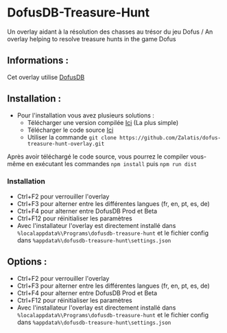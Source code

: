 # DofusDB-Treasure-Hunt
Un overlay aidant à la résolution des chasses au trésor du jeu Dofus / An overlay helping to resolve treasure hunts in the game Dofus

## Informations :
Cet overlay utilise [DofusDB](https://dofusdb.fr/fr/tools/treasure-hunt)

## Installation : 
- Pour l'installation vous avez plusieurs solutions :
  - Télécharger une version compilée [Ici](https://zalati.fr/download/DofusDB-Treasure-Hunt.exe) (La plus simple)
  - Télécharger le code source [Ici](https://github.com/Zalatis/dofus-treasure-hunt-overlay/archive/refs/heads/main.zip)
  - Utiliser la commande `git clone https://github.com/Zalatis/dofus-treasure-hunt-overlay.git`

Après avoir téléchargé le code source, vous pourrez le compiler vous-même en exécutant les commandes `npm install` puis `npm run dist`

### Installation
- Ctrl+F2 pour verrouiller l'overlay
- Ctrl+F3 pour alterner entre les différentes langues (fr, en, pt, es, de)
- Ctrl+F4 pour alterner entre DofusDB Prod et Beta
- Ctrl+F12 pour réinitialiser les paramètres
- Avec l'installateur l'overlay est directement installé dans `%localappdata%\Programs\dofusdb-treasure-hunt` et le fichier config dans `%appdata%\dofusdb-treasure-hunt\settings.json`
  
## Options : 
- Ctrl+F2 pour verrouiller l'overlay
- Ctrl+F3 pour alterner entre les différentes langues (fr, en, pt, es, de)
- Ctrl+F4 pour alterner entre DofusDB Prod et Beta
- Ctrl+F12 pour réinitialiser les paramètres
- Avec l'installateur l'overlay est directement installé dans `%localappdata%\Programs\dofusdb-treasure-hunt` et le fichier config dans `%appdata%\dofusdb-treasure-hunt\settings.json`
